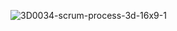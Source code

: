 ![3D0034-scrum-process-3d-16x9-1](https://user-images.githubusercontent.com/110778334/198287473-127ddfc0-e616-44d7-95a7-abf3efd95f6b.jpg)
